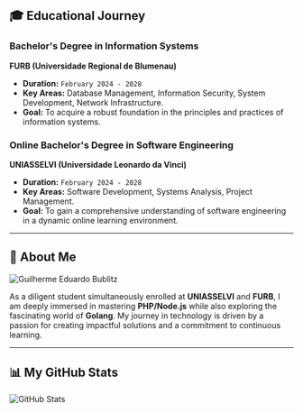 ## 🎓 Educational Journey

### Bachelor's Degree in Information Systems
**FURB (Universidade Regional de Blumenau)**
- **Duration:** `February 2024 - 2028`
- **Key Areas:** Database Management, Information Security, System Development, Network Infrastructure.
- **Goal:** To acquire a robust foundation in the principles and practices of information systems.

### Online Bachelor's Degree in Software Engineering
**UNIASSELVI (Universidade Leonardo da Vinci)**
- **Duration:** `February 2024 - 2028`
- **Key Areas:** Software Development, Systems Analysis, Project Management.
- **Goal:** To gain a comprehensive understanding of software engineering in a dynamic online learning environment.

---

## 👤 About Me
![Guilherme Eduardo Bublitz](https://img.shields.io/static/v1?label=Overview&message=[Guilherme%20Eduardo%20Bublitz]&color=f8efd4&style=for-the-badge&logo=GitHub)

As a diligent student simultaneously enrolled at **UNIASSELVI** and **FURB**, I am deeply immersed in mastering **PHP/Node.js** while also exploring the fascinating world of **Golang**. My journey in technology is driven by a passion for creating impactful solutions and a commitment to continuous learning.

---

## 📊 My GitHub Stats
![GitHub Stats](https://github-readme-stats.vercel.app/api?username=GuiBublitz&show_icons=true&title_color=783c00&text_color=af552e&icon_color=783c00&bg_color=f8efd4&cache_seconds=2300)
